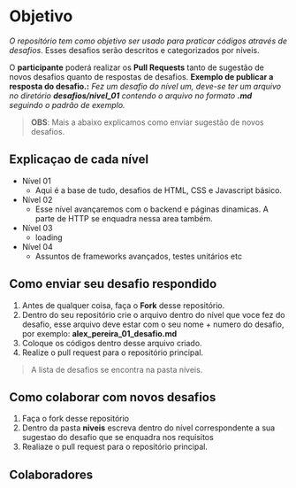 # Objetivo
_O repositório tem como objetivo ser usado para praticar códigos através de desafios_. Esses desafios serão descritos e categorizados por níveis.

O __participante__ poderá realizar os __Pull Requests__ tanto de sugestão de novos desafios quanto de respostas de desafios.
__Exemplo de publicar a resposta do desafio.:__ _Fez um desafio do nível um, deve-se ter um arquivo no diretório **desafios/nivel_01** contendo o arquivo no formato **.md** seguindo o padrão de exemplo._

> **OBS**: Mais a abaixo explicamos como enviar sugestão de novos desafios.

## Explicaçao de cada nível
- Nível 01
  - Aqui é a base de tudo, desafios de HTML, CSS e Javascript básico. 
- Nível 02
  - Esse nível avançaremos com o backend e páginas dinamicas. A parte de HTTP se enquadra nessa area também.
- Nível 03
  - loading
- Nível 04
  - Assuntos de frameworks avançados, testes unitários etc

## Como enviar seu desafio respondido
1. Antes de qualquer coisa, faça o **Fork** desse repositório.
2. Dentro do seu repositório crie o arquivo dentro do nível que voce fez do desafio, esse arquivo deve estar com o seu nome + numero do desafio, por exemplo: **alex_pereira_01_desafio.md**
3. Coloque os códigos dentro desse arquivo criado.
4. Realize o pull request para o repositório principal.

> A lista de desafios se encontra na pasta níveis.

## Como colaborar com novos desafios
1. Faça o fork desse repositório
2. Dentro da pasta **niveis** escreva dentro do nível correspondente a sua sugestao do desafio que se enquadra nos requisitos
3. Realiaze o pull request para o repositório principal.

## Colaboradores
